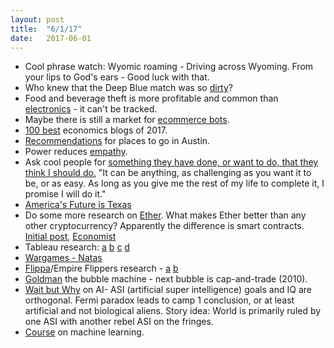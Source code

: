 ```yaml
---
layout: post
title:  "6/1/17"
date:   2017-06-01
---
```


* Cool phrase watch: Wyomic roaming - Driving across Wyoming. From your lips to God's ears - Good luck with that.
* Who knew that the Deep Blue match was so [dirty](https://backchannel.com/what-deep-blue-tells-us-about-ai-in-2017-3284f92b2a93)?
* Food and beverage theft is more profitable and common than [electronics](https://www.outsideonline.com/2186526/nut-job) - it can't be tracked.
* Maybe there is still a market for [ecommerce bots](https://www.wired.com/2017/05/using-bots-to-buy-supreme-limited-edition-streetwear/?utm_source=nextdraft&utm_medium=email).
* [100 best](https://www.intelligenteconomist.com/economics-blogs/) economics blogs of 2017.
* [Recommendations](https://medium.com/@kristinamodares/best-austin-activities-to-start-fitting-in-like-a-local-ba035cce8380) for places to go in Austin.
* Power reduces [empathy](https://www.theatlantic.com/magazine/archive/2017/07/power-causes-brain-damage/528711/).
* Ask cool people for [something they have done, or want to do, that they think I should do.](https://www.reddit.com/r/AskReddit/comments/258w8s/what_is_a_story_you_have_been_dying_to_tell/chex9eq/) "It can be anything, as challenging as you want it to be, or as easy. As long as you give me the rest of my life to complete it, I promise I will do it."
* [America's Future is Texas](http://www.newyorker.com/magazine/2017/07/10/americas-future-is-texas)
* Do some more research on [Ether](https://medium.com/humanizing-the-singularity/what-does-ether-100-mean-bb58522f781e). What makes Ether better than any other cryptocurrency? Apparently the difference is smart contracts. [Initial post](https://medium.com/humanizing-the-singularity/by-the-end-of-this-article-youre-going-to-understand-blockchains-in-general-and-ethereum-a-next-e11df6a1d7cf), [Economist](https://www.economist.com/news/world-if/21724906-trust-business-little-noticed-huge-startups-deploying-blockchain-technology-threaten)
* Tableau research: [a](https://seekingalpha.com/article/4068876-tableau-software-data-q1-2017-results-earnings-call-transcript?page=2) [b](https://seekingalpha.com/article/4075655-long-case-tableau-see) [c](https://d18rn0p25nwr6d.cloudfront.net/CIK-0001303652/ce7fe764-3419-49c3-9c96-781e7c96e3a9.pdf) [d](http://www.mckinsey.com/business-functions/strategy-and-corporate-finance/our-insights/valuing-high-tech-companies)
* [Wargames - Natas](http://overthewire.org/wargames/natas/)
* [Flippa](https://flippa.com/)/Empire Flippers research - [a](http://www.nichepursuits.com/what-i-learned-by-spending-37100-buying-sites/) [b](https://www.reddit.com/r/IAmA/comments/67gdl8/iama_entrepreneur_who_sold_more_than_22m_worth_of/)
* [Goldman](https://www.rollingstone.com/politics/news/the-great-american-bubble-machine-20100405) the bubble machine - next bubble is cap-and-trade (2010).
* [Wait but Why](https://waitbutwhy.com/2015/01/artificial-intelligence-revolution-2.html) on AI- ASI (artificial super intelligence) goals and IQ are orthogonal. Fermi paradox leads to camp 1 conclusion, or at least artificial and not biological aliens. Story idea: World is primarily ruled by one ASI with another rebel ASI on the fringes.
* [Course](http://course.fast.ai/) on machine learning.